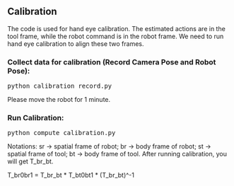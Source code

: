 ## Calibration

The code is used for hand eye calibration. The estimated actions are in the tool frame, while the robot command is in the robot frame. We need to run hand eye calibration to align these two frames. 

### Collect data for calibration (Record Camera Pose and Robot Pose):
<pre>
python calibration_record.py
</pre>
Please move the robot for 1 minute.
### Run Calibration:
<pre>
python compute_calibration.py
</pre>
Notations: sr -> spatial frame of robot; br -> body frame of robot; st -> spatial frame of tool; bt -> body frame of tool. After running calibration, you will get T_br_bt.

T_br0br1 = T_br_bt * T_bt0bt1 * (T_br_bt)^-1